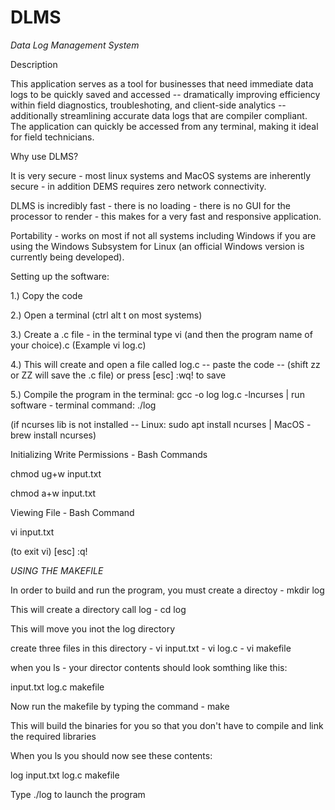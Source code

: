 # DLMS

*Data Log Management System*  

Description

This application serves as a tool for businesses that need immediate data logs to be quickly saved and accessed -- dramatically improving efficiency within field diagnostics, troubleshoting, and client-side analytics -- additionally streamlining accurate data logs that are compiler compliant. The application can quickly be accessed from any terminal, making it ideal for field technicians.

Why use DLMS?

It is very secure - most linux systems and MacOS systems are inherently secure - in addition DEMS requires zero network connectivity.

DLMS is incredibly fast - there is no loading - there is no GUI for the processor to render - this makes for a very fast and responsive application.

Portability - works on most if not all systems including Windows if you are using the Windows Subsystem for Linux (an official Windows version is currently being developed).

Setting up the software:

1.) Copy the code

2.) Open a terminal (ctrl alt t on most systems)

3.) Create a .c file - in the terminal type vi (and then the program name of your choice).c (Example vi log.c)

4.) This will create and open a file called log.c -- paste the code -- (shift zz or ZZ will save the .c file) or press [esc] :wq! to save

5.) Compile the program in the terminal: gcc -o log log.c -lncurses | run software - terminal command: ./log

(if ncurses lib is not installed -- Linux: sudo apt install ncurses | MacOS - brew install ncurses)

Initializing Write Permissions - Bash Commands

chmod ug+w input.txt

chmod a+w input.txt

Viewing File - Bash Command

vi input.txt

(to exit vi) [esc] :q!

*USING THE MAKEFILE*

In order to build and run the program, you must create a directoy - mkdir log

This will create a directory call log - cd log

This will move you inot the log directory 

create three files in this directory - vi input.txt - vi log.c - vi makefile

when you ls - your director contents should look somthing like this:

input.txt   log.c   makefile

Now run the makefile by typing the command - make

This will build the binaries for you so that you don't have to compile and link the required libraries

When you ls you should now see these contents:

log   input.txt   log.c   makefile

Type ./log to launch the program
